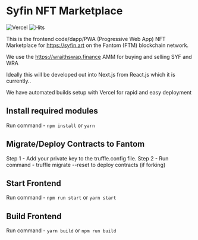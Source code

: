 # Syfin NFT Marketplace

![Vercel](https://vercelbadge.vercel.app/api/sy-finance/nftmarket-frontend) ![Hits](https://hits.seeyoufarm.com/api/count/incr/badge.svg?url=https%3A%2F%2Fgithub.com%2Fsy-finance%2Fnftmarket-frontend&count_bg=%233DA4C8&title_bg=%23555555&icon=&icon_color=%23E7E7E7&title=hits&edge_flat=false)

This is the frontend code/dapp/PWA (Progressive Web App) NFT Marketplace for https://syfin.art on the Fantom (FTM) blockchain network.

We use the https://wraithswap.finance AMM for buying and selling SYF and WRA

Ideally this will be developed out into Next.js from React.js which it is currently..

We have automated builds setup with Vercel for rapid and easy deployment

## Install required modules

Run command - `npm install` or `yarn`

## Migrate/Deploy Contracts to Fantom

Step 1 - Add your private key to the truffle.config file.
Step 2 - Run command - truffle migrate --reset to deploy contracts (if forking)

## Start Frontend

Run command - `npm run start` or `yarn start`

## Build Frontend

Run command - `yarn build` or `npm run build`
